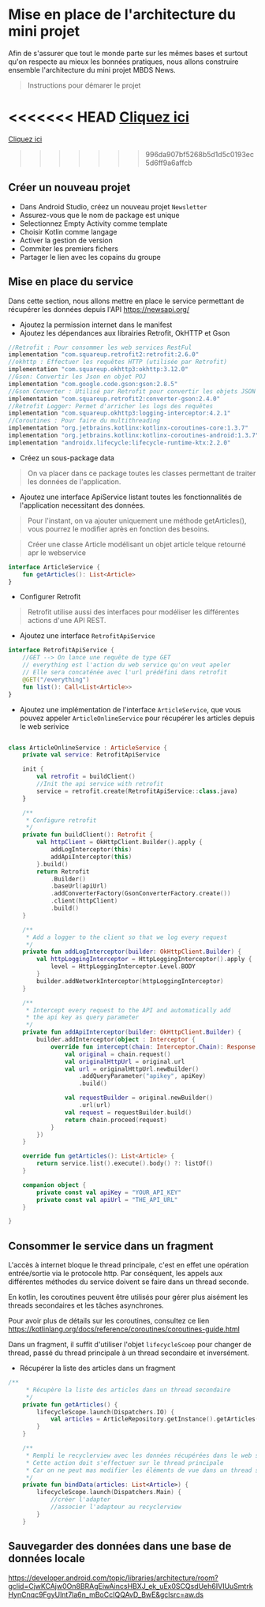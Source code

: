 # Mise en place de l'architecture du mini projet 
Afin de s'assurer que tout le monde parte sur les mêmes bases et surtout qu'on respecte au mieux les bonnées pratiques, nous allons construire ensemble l'architecture du mini projet MBDS News. 

> Instructions pour démarer le projet 

<<<<<<< HEAD
[Cliquez ici](/project_instructions.md)
=======
[Cliquez ici](./projet_MBDS_2020.md)
>>>>>>> 996da907bf5268b5d1d5c0193ec5d6ff9a6affcb

## Créer un nouveau projet 
- Dans Android Studio, créez un nouveau projet ``Newsletter``
- Assurez-vous que le nom de package est unique
- Selectionnez Empty Activity comme template 
- Choisir Kotlin comme langage
- Activer la gestion de version
- Commiter les premiers fichers
- Partager le lien avec les copains du groupe

## Mise en place du service 
Dans cette section, nous allons mettre en place le service permettant de récupérer les données depuis l'API https://newsapi.org/


- Ajoutez la permission internet dans le manifest
- Ajoutez les dépendances aux librairies Retrofit, OkHTTP et Gson
```gradle
//Retrofit : Pour consommer les web services RestFul
implementation "com.squareup.retrofit2:retrofit:2.6.0"
//okhttp : Effectuer les requêtes HTTP (utilisée par Retrofit)
implementation "com.squareup.okhttp3:okhttp:3.12.0"
//Gson: Convertir les Json en objet POJ
implementation "com.google.code.gson:gson:2.8.5"
//Gson Converter : Utilisé par Retrofit pour convertir les objets JSON en POJO
implementation "com.squareup.retrofit2:converter-gson:2.4.0"
//Retrofit Logger: Permet d'arricher les logs des requêtes
implementation "com.squareup.okhttp3:logging-interceptor:4.2.1"
//Coroutines : Pour faire du multithreading
implementation "org.jetbrains.kotlinx:kotlinx-coroutines-core:1.3.7"
implementation "org.jetbrains.kotlinx:kotlinx-coroutines-android:1.3.7"
implementation "androidx.lifecycle:lifecycle-runtime-ktx:2.2.0"
```
- Créez un sous-package data
> On va placer dans ce package toutes les classes permettant de traiter les données de l'application. 
- Ajoutez une interface ApiService listant toutes les fonctionnalités de l'application necessitant des données. 
> Pour l'instant, on va ajouter uniquement une méthode getArticles(), vous pourrez le modifier après en fonction des besoins. 

> Créer une classe Article modélisant un objet article telque retourné apr le webservice

```kotlin
interface ArticleService {
    fun getArticles(): List<Article>
}
```

- Configurer Retrofit 
> Retrofit utilise aussi des interfaces pour modéliser les différentes actions d'une API REST. 
- Ajoutez une interface ``RetrofitApiService``
```kotlin
interface RetrofitApiService {
    //GET --> On lance une requête de type GET
    // everything est l'action du web service qu'on veut apeler
    // Elle sera concaténée avec l'url prédéfini dans retrofit 
    @GET("/everything")
    fun list(): Call<List<Article>>
}
```

- Ajoutez une implémentation de l'interface ``ArticleService``, que vous pouvez appeler ``ArticleOnlineService`` pour récupérer les articles depuis le web serivice 

```kotlin

class ArticleOnlineService : ArticleService {
    private val service: RetrofitApiService

    init {
        val retrofit = buildClient()
        //Init the api service with retrofit
        service = retrofit.create(RetrofitApiService::class.java)
    }

    /**
     * Configure retrofit
     */
    private fun buildClient(): Retrofit {
        val httpClient = OkHttpClient.Builder().apply {
            addLogInterceptor(this)
            addApiInterceptor(this)
        }.build()
        return Retrofit
            .Builder()
            .baseUrl(apiUrl)
            .addConverterFactory(GsonConverterFactory.create())
            .client(httpClient)
            .build()
    }

    /**
     * Add a logger to the client so that we log every request
     */
    private fun addLogInterceptor(builder: OkHttpClient.Builder) {
        val httpLoggingInterceptor = HttpLoggingInterceptor().apply {
            level = HttpLoggingInterceptor.Level.BODY
        }
        builder.addNetworkInterceptor(httpLoggingInterceptor)
    }

    /**
     * Intercept every request to the API and automatically add
     * the api key as query parameter
     */
    private fun addApiInterceptor(builder: OkHttpClient.Builder) {
        builder.addInterceptor(object : Interceptor {
            override fun intercept(chain: Interceptor.Chain): Response {
                val original = chain.request()
                val originalHttpUrl = original.url
                val url = originalHttpUrl.newBuilder()
                    .addQueryParameter("apikey", apiKey)
                    .build()

                val requestBuilder = original.newBuilder()
                    .url(url)
                val request = requestBuilder.build()
                return chain.proceed(request)
            }
        })
    }

    override fun getArticles(): List<Article> {
        return service.list().execute().body() ?: listOf()
    }

    companion object {
        private const val apiKey = "YOUR_API_KEY"
        private const val apiUrl = "THE_API_URL"
    }

}
```

## Consommer le service dans un fragment 
L'accès à internet bloque le thread principale, c'est en effet une opération entrée/sortie via le protocole http. Par conséquent, les appels aux différentes méthodes du service doivent se faire dans un thread seconde. 

En kotlin, les coroutines peuvent être utilisés pour gérer plus aisément les threads secondaires et les tâches asynchrones. 

Pour avoir plus de détails sur les coroutines, consultez ce lien https://kotlinlang.org/docs/reference/coroutines/coroutines-guide.html 

Dans un fragment, il suffit d'utiliser l'objet ``lifecycleScoep`` pour changer de thread, passé du thread principale à un thread secondaire et inversément. 

- Récupérer la liste des articles dans un fragment 

```kotlin
/**
     * Récupère la liste des articles dans un thread secondaire 
     */
    private fun getArticles() {
        lifecycleScope.launch(Dispatchers.IO) {
            val articles = ArticleRepository.getInstance().getArticles()
        }
    }

    /**
     * Rempli le recyclerview avec les données récupérées dans le web service 
     * Cette action doit s'effectuer sur le thread principale 
     * Car on ne peut mas modifier les éléments de vue dans un thread secondaire 
     */
    private fun bindData(articles: List<Article>) {
        lifecycleScope.launch(Dispatchers.Main) {
            //créer l'adapter 
            //associer l'adapteur au recyclerview 
        }
    }

```

## Sauvegarder des données dans une base de données locale 
https://developer.android.com/topic/libraries/architecture/room?gclid=CjwKCAjw0On8BRAgEiwAincsHBXJ_ek_uEx0SCQsdUeh6IVIUuSmtrkHynCnqc9FgyUlnt7la6n_mBoCcIQQAvD_BwE&gclsrc=aw.ds 
